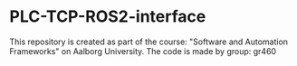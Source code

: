 # PLC-TCP-ROS2-interface
This repository is created as part of the course: "Software and Automation Frameworks" on Aalborg University. The code is made by group: gr460

